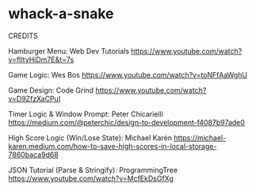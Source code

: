 # whack-a-snake

CREDITS

Hamburger Menu:
Web Dev Tutorials
https://www.youtube.com/watch?v=flItyHiDm7E&t=7s

Game Logic:
Wes Bos
https://www.youtube.com/watch?v=toNFfAaWghU

Game Design:
Code Grind
https://www.youtube.com/watch?v=D9ZfzXaCPuI

Timer Logic & Window Prompt:
Peter Chicarielli
https://medium.com/@peterchic/design-to-development-f4087b97ade0

High Score Logic (Win/Lose State):
Michael Karén
https://michael-karen.medium.com/how-to-save-high-scores-in-local-storage-7860baca9d68

JSON Tutorial (Parse & Stringify):
ProgrammingTree
https://www.youtube.com/watch?v=McfEkDsGfXg